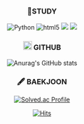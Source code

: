 <div align = center>
 
 ### 📖STUDY
 
  <div> 
    <img alt="Python" src ="https://img.shields.io/badge/Python-3776AB.svg?&style=for-the-badge&logo=Python&logoColor=white"/>
    <img alt="html5" src="https://img.shields.io/badge/html5-E34F26?style=for-the-badge&logo=html5&logoColor=white">
    <img src="https://img.shields.io/badge/css-1572B6?style=for-the-badge&logo=css3&logoColor=white"> 
    <img src="https://img.shields.io/badge/javascript-F7DF1E?style=for-the-badge&logo=javascript&logoColor=black"> 
  </div>
</div>

<div class='contents' align=center>

 <div class ='stats_github' width : 400px height: 400px>
 
  ### <img src='https://github.githubassets.com/favicons/favicon.svg' width=20px height=20px> GITHUB
 ![Anurag's GitHub stats](https://github-readme-stats.vercel.app/api?username=guddnboy&show_icons=true&theme=gruvbox_light)
 </div>

 <div class='stats-bj' width : 400px height: 400px>

  ### 🖋️ BAEKJOON
 [![Solved.ac Profile](http://mazassumnida.wtf/api/generate_badge?boj=hung3018)](https://solved.ac/hung3018)
 </div>
</div>

<div align = center>

 [![Hits](https://hits.seeyoufarm.com/api/count/incr/badge.svg?url=https%3A%2F%2Fgithub.com%2Fguddnboy&count_bg=%2300BCFF&title_bg=%23555555&icon=apple.svg&icon_color=%23E7E7E7&title=visited&edge_flat=false)](https://hits.seeyoufarm.com)

</div>

<!--
**guddnboy/guddnboy** is a ✨ _special_ ✨ repository because its `README.md` (this file) appears on your GitHub profile.

Here are some ideas to get you started:

- 🔭 I’m currently working on ...
- 🌱 I’m currently learning ...
- 👯 I’m looking to collaborate on ...
- 🤔 I’m looking for help with ...
- 💬 Ask me about ...
- 📫 How to reach me: ...
- 😄 Pronouns: ...
- ⚡ Fun fact: ...
-->
